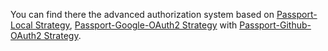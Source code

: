 You can find there the advanced authorization system based on [Passport-Local Strategy](https://github.com/jaredhanson/passport-local), [Passport-Google-OAuth2 Strategy](https://github.com/jaredhanson/passport-google-oauth2) with [Passport-Github-OAuth2 Strategy](https://github.com/cfsghost/passport-github).
